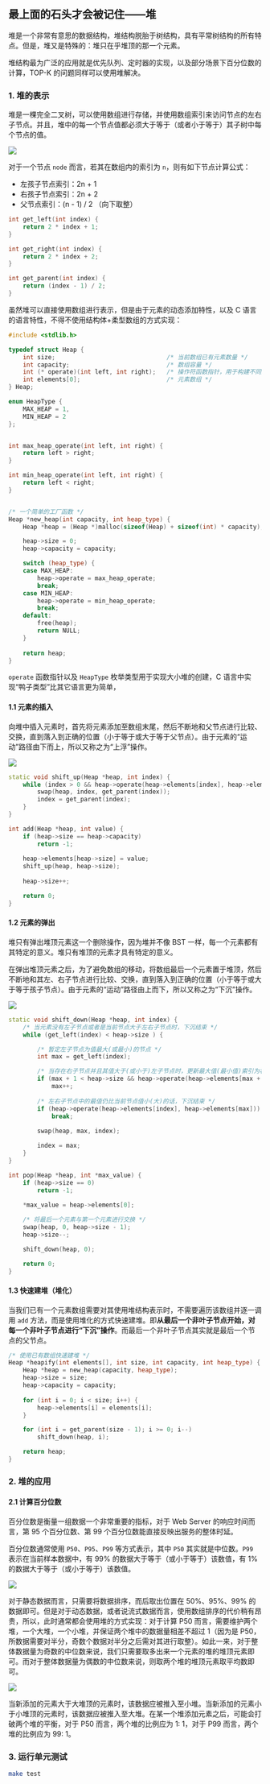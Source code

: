 ## 最上面的石头才会被记住——堆

堆是一个非常有意思的数据结构，堆结构脱胎于树结构，具有平常树结构的所有特点。但是，堆又是特殊的：堆只在乎堆顶的那一个元素。

堆结构最为广泛的应用就是优先队列、定时器的实现，以及部分场景下百分位数的计算，TOP-K 的问题同样可以使用堆解决。

### 1. 堆的表示

堆是一棵完全二叉树，可以使用数组进行存储，并使用数组索引来访问节点的左右子节点。并且，堆中的每一个节点值都必须大于等于（或者小于等于）其子树中每个节点的值。

![](https://smartkeyerror.oss-cn-shenzhen.aliyuncs.com/Snorlax/data-structure/heap/heap.png)

对于一个节点 `node` 而言，若其在数组内的索引为 `n`，则有如下节点计算公式：

- 左孩子节点索引：2n + 1
- 右孩子节点索引：2n + 2
- 父节点索引：(n - 1) / 2 （向下取整）

```cpp
int get_left(int index) {
    return 2 * index + 1;
}

int get_right(int index) {
    return 2 * index + 2;
}

int get_parent(int index) {
    return (index - 1) / 2;
}
```

虽然堆可以直接使用数组进行表示，但是由于元素的动态添加特性，以及 C 语言的语言特性，不得不使用结构体+柔型数组的方式实现：

```cpp
#include <stdlib.h>

typedef struct Heap {
    int size;                               /* 当前数组已有元素数量 */
    int capacity;                           /* 数组容量 */
    int (* operate)(int left, int right);   /* 操作符函数指针，用于构建不同类型的堆(大堆 or 小堆) */
    int elements[0];                        /* 元素数组 */
} Heap;

enum HeapType {
    MAX_HEAP = 1,
    MIN_HEAP = 2
};


int max_heap_operate(int left, int right) {
    return left > right;
}

int min_heap_operate(int left, int right) {
    return left < right;
}


/* 一个简单的工厂函数 */
Heap *new_heap(int capacity, int heap_type) {
    Heap *heap = (Heap *)malloc(sizeof(Heap) + sizeof(int) * capacity);

    heap->size = 0;
    heap->capacity = capacity;

    switch (heap_type) {
    case MAX_HEAP:
        heap->operate = max_heap_operate;
        break;
    case MIN_HEAP:
        heap->operate = min_heap_operate;
        break;
    default:
        free(heap);
        return NULL;
    }
    
    return heap;
}
```

`operate` 函数指针以及 `HeapType` 枚举类型用于实现大小堆的创建，C 语言中实现“鸭子类型”比其它语言更为简单，


#### 1.1 元素的插入

向堆中插入元素时，首先将元素添加至数组末尾，然后不断地和父节点进行比较、交换，直到落入到正确的位置（小于等于或大于等于父节点）。由于元素的“运动”路径由下而上，所以又称之为“上浮”操作。

![](https://smartkeyerror.oss-cn-shenzhen.aliyuncs.com/Snorlax/data-structure/heap/shift--up.png)

```cpp
static void shift_up(Heap *heap, int index) {
    while (index > 0 && heap->operate(heap->elements[index], heap->elements[get_parent(index)])) {
        swap(heap, index, get_parent(index));
        index = get_parent(index);
    }
}

int add(Heap *heap, int value) {
    if (heap->size == heap->capacity)
        return -1;
    
    heap->elements[heap->size] = value;
    shift_up(heap, heap->size);
    
    heap->size++;

    return 0;
}
```

#### 1.2 元素的弹出

堆只有弹出堆顶元素这一个删除操作，因为堆并不像 BST 一样，每一个元素都有其特定的意义。堆只有堆顶的元素才具有特定的意义。

在弹出堆顶元素之后，为了避免数组的移动，将数组最后一个元素置于堆顶，然后不断地和其左、右子节点进行比较、交换，直到落入到正确的位置（小于等于或大于等于孩子节点）。由于元素的“运动”路径由上而下，所以又称之为“下沉”操作。

![](https://smartkeyerror.oss-cn-shenzhen.aliyuncs.com/Snorlax/data-structure/heap/shift-down.png)

```cpp
static void shift_down(Heap *heap, int index) {
    /* 当元素没有左子节点或者是当前节点大于左右子节点时，下沉结束 */
    while (get_left(index) < heap->size ) {

        /* 暂定左子节点为值最大(或最小)的节点 */
        int max = get_left(index);

        /* 当存在右子节点并且其值大于(或小于)左子节点时，更新最大值(最小值)索引为右子节点*/
        if (max + 1 < heap->size && heap->operate(heap->elements[max + 1], heap->elements[max]))
            max++;
        
        /* 左右子节点中的最值仍比当前节点值小(大)的话，下沉结束 */
        if (heap->operate(heap->elements[index], heap->elements[max]))
            break;
        
        swap(heap, max, index);

        index = max;
    }   
}

int pop(Heap *heap, int *max_value) {
    if (heap->size == 0) 
        return -1;
    
    *max_value = heap->elements[0];

    /* 将最后一个元素与第一个元素进行交换 */
    swap(heap, 0, heap->size - 1);
    heap->size--;

    shift_down(heap, 0);

    return 0;
}
```

#### 1.3 快速建堆（堆化）

当我们已有一个元素数组需要对其使用堆结构表示时，不需要遍历该数组并逐一调用 `add` 方法，而是使用堆化的方式快速建堆。即**从最后一个非叶子节点开始，对每一个非叶子节点进行“下沉”操作**。而最后一个非叶子节点其实就是最后一个节点的父节点。

```cpp
/* 使用已有数组快速建堆 */
Heap *heapify(int elements[], int size, int capacity, int heap_type) {
    Heap *heap = new_heap(capacity, heap_type);
    heap->size = size;
    heap->capacity = capacity;
    
    for (int i = 0; i < size; i++) {
        heap->elements[i] = elements[i];
    }

    for (int i = get_parent(size - 1); i >= 0; i--)
        shift_down(heap, i);

    return heap;
}
```

### 2. 堆的应用

#### 2.1 计算百分位数

百分位数是衡量一组数据一个非常重要的指标，对于 Web Server 的响应时间而言，第 95 个百分位数、第 99 个百分位数能直接反映出服务的整体时延。

百分位数通常使用 `P50`、`P95`、`P99` 等方式表示，其中 `P50` 其实就是中位数。`P99` 表示在当前样本数据中，有 99% 的数据大于等于（或小于等于）该数值，有 1% 的数据大于等于（或小于等于）该数值。

![](https://smartkeyerror.oss-cn-shenzhen.aliyuncs.com/Snorlax/data-structure/heap/percentile.png)

对于静态数据而言，只需要将数据排序，而后取出位置在 50%、95%、99% 的数据即可。但是对于动态数据，或者说流式数据而言，使用数组排序的代价稍有昂贵，所以，此时通常都会使用堆的方式实现：对于计算 P50 而言，需要维护两个堆，一个大堆，一个小堆，并保证两个堆中的数据量相差不超过 1（因为是 P50，所数据需要对半分，奇数个数据对半分之后需对其进行取整）。如此一来，对于整体数据量为奇数的中位数来说，我们只需要取多出来一个元素的堆的堆顶元素即可。而对于整体数据量为偶数的中位数来说，则取两个堆的堆顶元素取平均数即可。

![](https://smartkeyerror.oss-cn-shenzhen.aliyuncs.com/Snorlax/data-structure/heap/cal-percentile.png)

当新添加的元素大于大堆顶的元素时，该数据应被推入至小堆。当新添加的元素小于小堆顶的元素时，该数据应被推入至大堆。在某一个堆添加元素之后，可能会打破两个堆的平衡，对于 P50 而言，两个堆的比例应为 1: 1，对于 P99 而言，两个堆的比例应为 99: 1。

### 3. 运行单元测试

```bash
make test
```